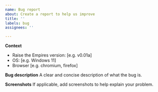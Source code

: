 ```yaml
---
name: Bug report
about: Create a report to help us improve
title: ''
labels: bug
assignees: ''

---
```


**Context**
 - Raise the Empires version: [e.g. v0.01a]
 - OS: [e.g. Windows 11]
 - Browser [e.g. chromium, firefox]

**Bug description**
A clear and concise description of what the bug is.

**Screenshots**
If applicable, add screenshots to help explain your problem.
